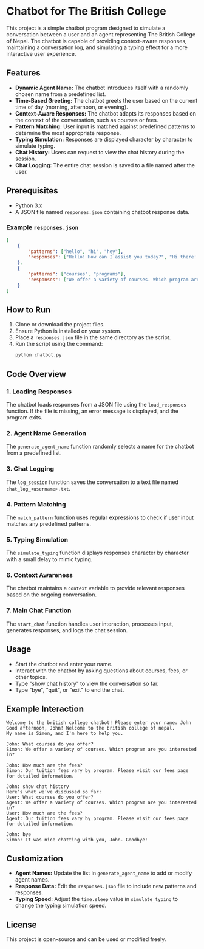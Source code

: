 # Chatbot for The British College

This project is a simple chatbot program designed to simulate a conversation between a user and an agent representing The British College of Nepal. The chatbot is capable of providing context-aware responses, maintaining a conversation log, and simulating a typing effect for a more interactive user experience.

## Features
- **Dynamic Agent Name:** The chatbot introduces itself with a randomly chosen name from a predefined list.
- **Time-Based Greeting:** The chatbot greets the user based on the current time of day (morning, afternoon, or evening).
- **Context-Aware Responses:** The chatbot adapts its responses based on the context of the conversation, such as courses or fees.
- **Pattern Matching:** User input is matched against predefined patterns to determine the most appropriate response.
- **Typing Simulation:** Responses are displayed character by character to simulate typing.
- **Chat History:** Users can request to view the chat history during the session.
- **Chat Logging:** The entire chat session is saved to a file named after the user.

## Prerequisites
- Python 3.x
- A JSON file named `responses.json` containing chatbot response data.

### Example `responses.json`
```json
[
    {
        "patterns": ["hello", "hi", "hey"],
        "responses": ["Hello! How can I assist you today?", "Hi there! What can I do for you?", "Hey! How can I help?"]
    },
    {
        "patterns": ["courses", "programs"],
        "responses": ["We offer a variety of courses. Which program are you interested in?", "Our programs include business, IT, and more. Let me know what you're looking for."]
    }
]
```

## How to Run
1. Clone or download the project files.
2. Ensure Python is installed on your system.
3. Place a `responses.json` file in the same directory as the script.
4. Run the script using the command:
   ```bash
   python chatbot.py
   ```

## Code Overview

### 1. **Loading Responses**
The chatbot loads responses from a JSON file using the `load_responses` function. If the file is missing, an error message is displayed, and the program exits.

### 2. **Agent Name Generation**
The `generate_agent_name` function randomly selects a name for the chatbot from a predefined list.

### 3. **Chat Logging**
The `log_session` function saves the conversation to a text file named `chat_log_<username>.txt`.

### 4. **Pattern Matching**
The `match_pattern` function uses regular expressions to check if user input matches any predefined patterns.

### 5. **Typing Simulation**
The `simulate_typing` function displays responses character by character with a small delay to mimic typing.

### 6. **Context Awareness**
The chatbot maintains a `context` variable to provide relevant responses based on the ongoing conversation.

### 7. **Main Chat Function**
The `start_chat` function handles user interaction, processes input, generates responses, and logs the chat session.

## Usage
- Start the chatbot and enter your name.
- Interact with the chatbot by asking questions about courses, fees, or other topics.
- Type "show chat history" to view the conversation so far.
- Type "bye", "quit", or "exit" to end the chat.

## Example Interaction
```
Welcome to the british college chatbot! Please enter your name: John
Good afternoon, John! Welcome to the british college of nepal.
My name is Simon, and I'm here to help you.

John: What courses do you offer?
Simon: We offer a variety of courses. Which program are you interested in?

John: How much are the fees?
Simon: Our tuition fees vary by program. Please visit our fees page for detailed information.

John: show chat history
Here’s what we’ve discussed so far:
User: What courses do you offer?
Agent: We offer a variety of courses. Which program are you interested in?
User: How much are the fees?
Agent: Our tuition fees vary by program. Please visit our fees page for detailed information.

John: bye
Simon: It was nice chatting with you, John. Goodbye!
```

## Customization
- **Agent Names:** Update the list in `generate_agent_name` to add or modify agent names.
- **Response Data:** Edit the `responses.json` file to include new patterns and responses.
- **Typing Speed:** Adjust the `time.sleep` value in `simulate_typing` to change the typing simulation speed.

## License
This project is open-source and can be used or modified freely.

